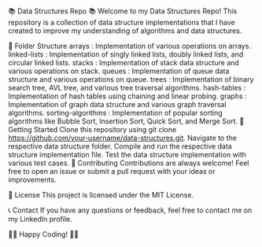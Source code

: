 📚 Data Structures Repo 📚
Welcome to my Data Structures Repo! This repository is a collection of data structure implementations that I have created to improve my understanding of algorithms and data structures.

📂 Folder Structure
arrays : Implementation of various operations on arrays.
linked-lists : Implementation of singly linked lists, doubly linked lists, and circular linked lists.
stacks : Implementation of stack data structure and various operations on stack.
queues : Implementation of queue data structure and various operations on queue.
trees : Implementation of binary search tree, AVL tree, and various tree traversal algorithms.
hash-tables : Implementation of hash tables using chaining and linear probing.
graphs : Implementation of graph data structure and various graph traversal algorithms.
sorting-algorithms : Implementation of popular sorting algorithms like Bubble Sort, Insertion Sort, Quick Sort, and Merge Sort.
🚀 Getting Started
Clone this repository using git clone https://github.com/your-username/data-structures.git.
Navigate to the respective data structure folder.
Compile and run the respective data structure implementation file.
Test the data structure implementation with various test cases.
🤝 Contributing
Contributions are always welcome! Feel free to open an issue or submit a pull request with your ideas or improvements.

📝 License
This project is licensed under the MIT License.

📞 Contact
If you have any questions or feedback, feel free to contact me on my LinkedIn profile.

👨‍💻 Happy Coding! 👨‍💻
